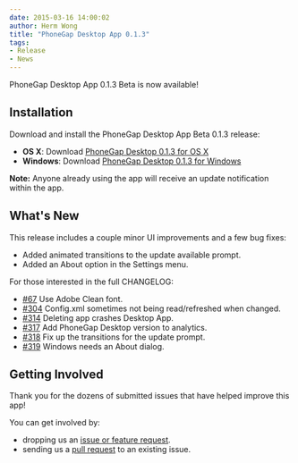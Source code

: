 ```yaml
---
date: 2015-03-16 14:00:02
author: Herm Wong
title: "PhoneGap Desktop App 0.1.3"
tags:
- Release
- News
---
```


PhoneGap Desktop App 0.1.3 Beta is now available!

## Installation

Download and install the PhoneGap Desktop App Beta 0.1.3 release:

- __OS X__: Download [PhoneGap Desktop 0.1.3 for OS X](https://github.com/phonegap/phonegap-app-desktop/releases/download/0.1.3/PhoneGapDesktop.dmg)
- __Windows__: Download [PhoneGap Desktop 0.1.3 for Windows](https://github.com/phonegap/phonegap-app-desktop/releases/download/0.1.3/PhoneGapSetup.exe)

**Note:** Anyone already using the app will receive an update notification within the app.

## What's New

This release includes a couple minor UI improvements and a few bug fixes:

- Added animated transitions to the update available prompt.
- Added an About option in the Settings menu.

For those interested in the full CHANGELOG:

- [#67](https://github.com/phonegap/phonegap-app-desktop/issues/67) Use Adobe Clean font.
- [#304](https://github.com/phonegap/phonegap-app-desktop/issues/304) Config.xml sometimes not being read/refreshed when changed.
- [#314](https://github.com/phonegap/phonegap-app-desktop/issues/314) Deleting app crashes Desktop App.
- [#317](https://github.com/phonegap/phonegap-app-desktop/issues/317) Add PhoneGap Desktop version to analytics.
- [#318](https://github.com/phonegap/phonegap-app-desktop/issues/318) Fix up the transitions for the update prompt.
- [#319](https://github.com/phonegap/phonegap-app-desktop/issues/319) Windows needs an About dialog.

## Getting Involved

Thank you for the dozens of submitted issues that have helped improve this app!

You can get involved by:

- dropping us an [issue or feature request](https://github.com/phonegap/phonegap-app-desktop/issues).
- sending us a [pull request](https://github.com/phonegap/phonegap-app-desktop) to an existing issue.
